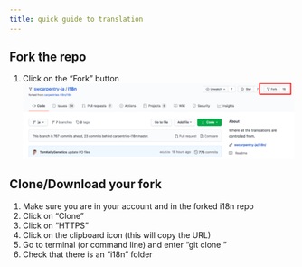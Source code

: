 ```yaml
---
title: quick guide to translation
---
```


## Fork the repo

1. Click on the “Fork” button
  ![](fork_button.png)

## Clone/Download your fork

1. Make sure you are in your account and in the forked i18n repo
1. Click on “Clone”
1. Click on “HTTPS”
1. Click on the clipboard icon (this will copy the URL)
1. Go to terminal (or command line) and enter “git clone <URL>”
1. Check that there is an “i18n” folder
